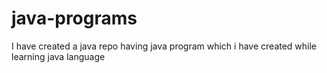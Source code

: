 # java-programs
I have created a java repo having java program which i have created while learning java language 
